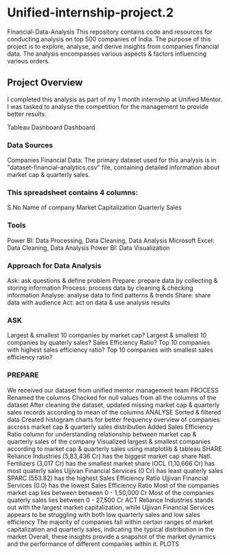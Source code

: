 # Unified-internship-project.2
Financial-Data-Analysis
This repository contains code and resources for conducting analysis on top 500 companies of India. The purpose of this project is to explore, analyse, and derive insights from companies financial data. The analysis encompasses various aspects & factors influencing various orders.

## Project Overview
I completed this analysis as part of my 1 month internship at Unified Mentor. I was tasked to analyse the competition for the management to provide better results.

Tableau Dashboard Dashboard

### Data Sources
Companies Financial Data: The primary dataset used for this analysis is in "dataset-financial-analytics.csv" file, containing detailed information about market cap & quarterly sales.

### This spreadsheet contains 4 columns:
S.No
Name of company
Market Capitalization
Quarterly Sales
### Tools
Power BI: Data Processing, Data Cleaning, Data Analysis
Microsoft Excel: Data Cleaning, Data Analysis
Power BI: Data Visualization

### Approach for Data Analysis
Ask: ask questions & define problem
Prepare: prepare data by collecting & storing information
Process: process data by cleaning & checking information
Analyse: analyse data to find patterns & trends
Share: share data with audience
Act: act on data & use analysis results
### ASK
Largest & smallest 10 companies by market cap?
Largest & smallest 10 companies by quaterly sales?
Sales Efficiency Ratio?
Top 10 companies with highest sales efficiency ratio?
Top 10 companies with smallest sales efficiency ratio?
### PREPARE
We received our dataset from unified mentor management team
PROCESS
Renamed the columns
Checked for null values from all the columns of the dataset
After cleaning the dataset, updated missing market cap & quarterly sales records according to mean of the columns
ANALYSE
Sorted & filtered data
Created histogram charts for better frequency overview of companies accross market cap & quarterly sales distribution
Added Sales Efficiency Ratio column for understanding relationship between market cap & quarterly sales of the company
Visualized largest & smallest companies according to market cap & quarterly sales using matplotlib & tableau
SHARE
Reliance Industries (5,83,436 Cr) has the biggest market cap share
Natl. Fertilizers (3,017 Cr) has the smallest market share
IOCL (1,10,666 Cr) has most quaterly sales
Ujjivan Financial Services (0 Cr) has least quaterly sales
SPARC (553.82) has the highest Sales Efficiency Ratio
Ujjivan Financial Services (0.0) has the lowest Sales Efficiency Ratio
Most of the companies market cap lies between between 0 - 1,50,000 Cr
Most of the companies quaterly sales lies between 0 - 27,500 Cr
ACT
Reliance Industries stands out with the largest market capitalization, while Ujjivan Financial Services appears to be struggling with both low quarterly sales and low sales efficiency
The majority of companies fall within certain ranges of market capitalization and quarterly sales, indicating the typical distribution in the market
Overall, these insights provide a snapshot of the market dynamics and the performance of different companies within it.
PLOTS

